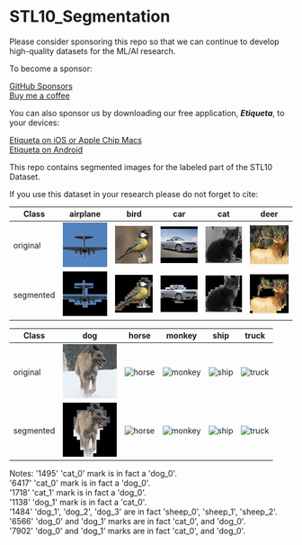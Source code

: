 # STL10_Segmentation

Please consider sponsoring this repo so that we can continue to develop high-quality datasets for the ML/AI research.

To become a sponsor:

[GitHub Sponsors](https://github.com/sponsors/semihyagli) <br/>
[Buy me a coffee](https://buymeacoffee.com/semihyagli) <br/>

You can also sponsor us by downloading our free application, **_Etiqueta_**, to your devices:

[Etiqueta on iOS or Apple Chip Macs](https://apps.apple.com/us/app/etiqueta/id6504646776) <br/>
[Etiqueta on Android](https://play.google.com/store/apps/details?id=com.aidatalabel.etiqueta) <br/>


This repo contains segmented images for the labeled part of the STL10 Dataset. 

If you use this dataset in your research please do not forget to cite: <br/>


Class | airplane | bird | car | cat | deer | 
--- | --- | --- | --- | --- | --- |
original  | ![airplane](examples/original_airplane_4599.png) | ![bird](examples/original_bird_2297.png) | ![car](examples/original_car_2606.png) | ![cat](examples/original_cat_546.png) | ![deer](examples/original_deer_3472.png) | 
segmented | ![airplane](examples/segmented_airplane_4599.png) | ![bird](examples/segmented_bird_2297.png) | ![car](examples/segmented_car_2606.png) | ![cat](examples/segmented_cat_546.png) | ![deer](examples/segmented_deer_3472.png) | 

Class | dog | horse | monkey | ship | truck | 
--- | --- | --- | --- | --- | --- |
original  | ![dog](examples/original_dog_2537.png ) | ![horse](examples/original) | ![monkey](examples/original) | ![ship](examples/original) | ![truck](examples/original) | 
segmented | ![dog](examples/segmented_dog_2537.png) | ![horse](examples/segmented) | ![monkey](examples/segmented) | ![ship](examples/segmented) | ![truck](examples/segmented) | 


Notes: 
'1495' 'cat_0' mark is in fact a 'dog_0'. <br/>
'6417' 'cat_0' mark is in fact a 'dog_0'. <br/>
'1718' 'cat_1' mark is in fact a 'dog_0'. <br/>
'1138' 'dog_1' mark is in fact a 'cat_0'. <br/>
'1484' 'dog_1', 'dog_2', 'dog_3' are in fact 'sheep_0', 'sheep_1', 'sheep_2'. <br/>
'6566' 'dog_0' and 'dog_1' marks are in fact 'cat_0', and 'dog_0'. <br/>
'7902' 'dog_0' and 'dog_1' marks are in fact 'cat_0', and 'dog_0'. <br/>
